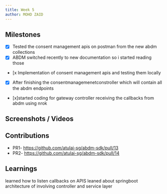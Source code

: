 ```yaml
---
title: Week 5
author: MOHD ZAID
---
```


## Milestones

- [x] Tested the consent management apis on postman from the new abdm collections
- [x] ABDM switched recently to new documentation so i started reading those

- [x Implementation of consent management apis and testing them locally
- [x] After finishing the consentmanagemenetconstroller which will contain all the abdm endpoints
- [x]started coding for gateway controller receiving the callbacks from abdm using nrok

## Screenshots / Videos

## Contributions

- PR1- https://github.com/atulai-sg/abdm-sdk/pull/13
- PR2- https://github.com/atulai-sg/abdm-sdk/pull/14

## Learnings

learned how to listen callbacks on APIS
leaned about springboot architecture of involving controller and service layer
